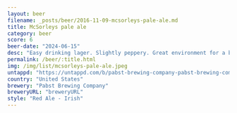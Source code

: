 ```yaml
---
layout: beer
filename: _posts/beer/2016-11-09-mcsorleys-pale-ale.md
title: McSorleys pale ale
category: beer
score: 6
beer-date: "2024-06-15"
desc: "Easy drinking lager. Slightly peppery. Great environment for a beer"
permalink: /beer/:title.html
img: /img/list/mcsorleys-pale-ale.jpeg
untappd: "https://untappd.com/b/pabst-brewing-company-pabst-brewing-company-mcsorley-s-irish-pale-ale/8074"
country: "United States"
brewery: "Pabst Brewing Company"
breweryURL: "breweryURL"
style: "Red Ale - Irish"
---
```

